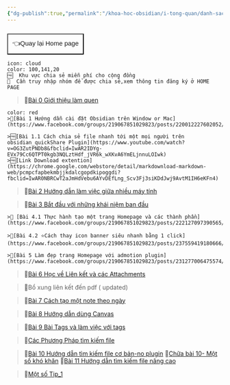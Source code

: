 ```yaml
---
{"dg-publish":true,"permalink":"/khoa-hoc-obsidian/i-tong-quan/danh-sach-bai-hoc-obsidian-co-ban/","dgPassFrontmatter":true,"noteIcon":"1","created":"","updated":""}
---
```




<div style="display: flex; justify-content: left; cursor: pointer;"> <a href="https://khoahocobsidian.com/" target="_blank"> <button style=" font-size: 15px; padding: 10px; height: fit-content; margin-top: 10px; background: var(--text-accent); font-weight: 10; color: var(--text-on-accent); "> 👈Quay lại Home page </button> </a> </div>

```ad-info
icon: cloud
color: 100,141,20
🆓  Khu vực chia sẻ miễn phí cho cộng đồng
💎  Cần truy nhập nhóm để được chia sẻ,xem thông tin đăng ký ở HOME PAGE
```

>💎[Bài 0 Giới thiệu làm quen](https://www.facebook.com/groups/219067851029823/posts/219073131029295/)

```ad-quote
color: red
>💎[Bài 1 Hướng dẫn cài đặt Obsidian trên Window or Mac](https://www.facebook.com/groups/219067851029823/posts/220012227602052/)

>🆓[Bài 1.1 Cách chia sẻ file nhanh tới một mọi người trên obsidian_quickShare Plugin](https://www.youtube.com/watch?v=OG3ZutPNDb8&fbclid=IwAR2IDYg-EVx79Cc6QTPT0kgb3NQLztHdf_jVR6k_wXKvA6YmELjnnuLOIwk)
>🆓[Link Download extention](https://chrome.google.com/webstore/detail/markdownload-markdown-web/pcmpcfapbekmbjjkdalcgopdkipoggdi?fbclid=IwAR0NBRCwT2aJmHdVebu6AYvDEfLng_Scv3Fj3siKDdJwj9AvtM1IH6eKFn4)
```


>💎[Bài 2  Hướng dẫn làm việc giữa nhiều máy tính](https://www.facebook.com/groups/219067851029823/posts/220015034268438/)

>💎[Bài 3 Bắt đầu với những khái niệm ban đầu](https://www.facebook.com/groups/219067851029823/posts/221994450737163/)


```ad-summary
>💎 [Bài 4.1 Thực hành tạo một trang Homepage và các thành phần](https://www.facebook.com/groups/219067851029823/posts/222127097390565/)

>💎[Bài 4.2 ⭐Cách thay icon banner siêu nhanh bằng 1 click](https://www.facebook.com/groups/219067851029823/posts/237559419180666/)

>💎[Bài 5 Làm đẹp trang Homepage với admotion plugin](https://www.facebook.com/groups/219067851029823/posts/231277006475574/)
```



>💎[Bài 6 Học về Liên kết và các Attachments](https://www.facebook.com/groups/219067851029823/posts/223963793873562)

>💎Bổ xung liên kết đến pdf ( updated)

>💎[Bài 7 Cách tạo một note theo ngày](https://www.facebook.com/groups/219067851029823/posts/224577793812162/)

>💎[Bài 8 Hướng dẫn dùng Canvas](https://www.facebook.com/groups/219067851029823/posts/227692430167365/)

>💎[Bài 9 Bài Tags và làm việc với tags](https://www.facebook.com/groups/219067851029823/posts/227941730142435/)

>💎[Các Phương Pháp tìm kiếm file](https://www.facebook.com/groups/219067851029823/posts/232932222976719/)

>💎[Bài 10 Hướng dẫn tìm kiếm file cơ bản-no plugin](https://www.facebook.com/groups/219067851029823/posts/227826946820580)
>💎[Chữa bài 10- Một số khó khăn]()
>💎[Bài 11 Hướng dẫn tìm kiếm file nâng cao]()

>💎[Một số Tip_1](https://www.facebook.com/groups/219067851029823/posts/239179162352025/)



